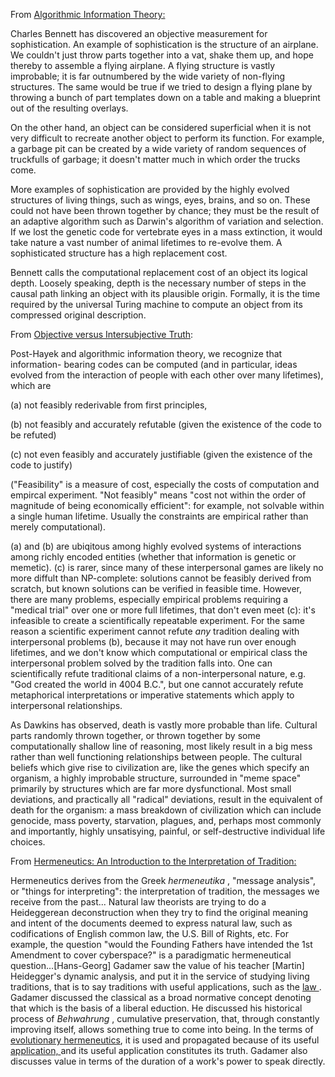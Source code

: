 From [Algorithmic Information Theory:
](http://szabo.best.vwh.net/kolmogorov.html)  
  
Charles Bennett has discovered an objective measurement for sophistication. An
example of sophistication is the structure of an airplane. We couldn't just
throw parts together into a vat, shake them up, and hope thereby to assemble a
flying airplane. A flying structure is vastly improbable; it is far
outnumbered by the wide variety of non-flying structures. The same would be
true if we tried to design a flying plane by throwing a bunch of part
templates down on a table and making a blueprint out of the resulting
overlays.  
  
On the other hand, an object can be considered superficial when it is not very
difficult to recreate another object to perform its function. For example, a
garbage pit can be created by a wide variety of random sequences of truckfulls
of garbage; it doesn't matter much in which order the trucks come.  
  
More examples of sophistication are provided by the highly evolved structures
of living things, such as wings, eyes, brains, and so on. These could not have
been thrown together by chance; they must be the result of an adaptive
algorithm such as Darwin's algorithm of variation and selection. If we lost
the genetic code for vertebrate eyes in a mass extinction, it would take
nature a vast number of animal lifetimes to re-evolve them. A sophisticated
structure has a high replacement cost.  
  
Bennett calls the computational replacement cost of an object its logical
depth. Loosely speaking, depth is the necessary number of steps in the causal
path linking an object with its plausible origin. Formally, it is the time
required by the universal Turing machine to compute an object from its
compressed original description.  
  
  
From [Objective versus Intersubjective
Truth](http://szabo.best.vwh.net/tradition.html):  
  
Post-Hayek and algorithmic information theory, we recognize that information-
bearing codes can be computed (and in particular, ideas evolved from the
interaction of people with each other over many lifetimes), which are  
  
(a) not feasibly rederivable from first principles,  
  
(b) not feasibly and accurately refutable  (given the existence of the code to
be refuted)  
  
(c) not even feasibly and accurately justifiable (given the existence of the
code to justify)  
  
("Feasibility" is a measure of cost, especially the costs of computation and
empircal experiment. "Not feasibly" means "cost not within the order of
magnitude of being economically efficient": for example, not solvable within a
single human lifetime. Usually the constraints are empirical rather than
merely computational).  
  
(a) and (b) are ubiqitous among highly evolved systems of interactions among
richly encoded entities (whether that information is genetic or memetic). (c)
is rarer, since many of these interpersonal games are likely no more diffult
than NP-complete: solutions cannot be feasibly derived from scratch, but known
solutions can be verified in feasible time. However, there are many problems,
especially empirical problems requiring a "medical trial" over one or more
full lifetimes, that don't even meet (c): it's infeasible to create a
scientifically repeatable experiment. For the same reason a scientific
experiment cannot refute _any_ tradition dealing with interpersonal problems
(b), because it may not have run over enough lifetimes, and we don't know
which computational or empirical class the interpersonal problem solved by the
tradition falls into. One can scientifically refute traditional claims of a
non-interpersonal nature, e.g. "God created the world in 4004 B.C.", but one
cannot accurately refute metaphorical interpretations or imperative statements
which apply to interpersonal relationships.  
  
As Dawkins has observed, death is vastly more probable than life. Cultural
parts randomly thrown together, or thrown together by some computationally
shallow line of reasoning, most likely result in a big mess rather than well
functioning relationships between people. The cultural beliefs which give rise
to civilization are, like the genes which specify an organism, a highly
improbable structure, surrounded in "meme space" primarily by structures which
are far more dysfunctional. Most small deviations, and practically all
"radical" deviations, result in the equivalent of death for the organism: a
mass breakdown of civilization which can include genocide, mass poverty,
starvation, plagues, and, perhaps most commonly and importantly, highly
unsatisying, painful, or self-destructive individual life choices.  
  
  
From [Hermeneutics: An Introduction to the Interpretation of Tradition:
](http://szabo.best.vwh.net/hermeneutics.html)  
  
Hermeneutics derives from the Greek _hermeneutika_ , "message analysis", or
"things for interpreting": the interpretation of tradition, the messages we
receive from the past... Natural law theorists are trying to do a Heideggerean
deconstruction when they try to find the original meaning and intent of the
documents deemed to express natural law, such as codifications of English
common law, the U.S. Bill of Rights, etc. For example, the question "would the
Founding Fathers have intended the 1st Amendment to cover cyberspace?" is a
paradigmatic hermeneutical question...[Hans-Georg] Gadamer saw the value of
his teacher [Martin] Heidegger's dynamic analysis, and put it in the service
of studying living traditions, that is to say traditions with useful
applications, such as the [law
](http://szabo.best.vwh.net/hermeneutics.html#law). Gadamer discussed the
classical as a broad normative concept denoting that which is the basis of a
liberal eduction. He discussed his historical process of _Behwahrung_ ,
cumulative preservation, that, through constantly improving itself, allows
something true to come into being. In the terms of [evolutionary
hermeneutics](http://szabo.best.vwh.net/hermeneutics.html#evo), it is used and
propagated because of its useful [application,
](http://szabo.best.vwh.net/hermeneutics.html#app)and its useful application
constitutes its truth. Gadamer also discusses value in terms of the duration
of a work's power to speak directly.  
  
  
  
  

